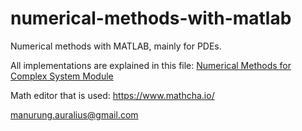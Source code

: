 # numerical-methods-with-matlab
Numerical methods with MATLAB, mainly for PDEs.

All implementations are explained in this file:
[Numerical Methods for Complex System Module](https://github.com/auralius/numerical-methods-with-matlab/blob/main/numerical_methods_for_complex_systems.pdf)


Math editor that is used: https://www.mathcha.io/


manurung.auralius@gmail.com
